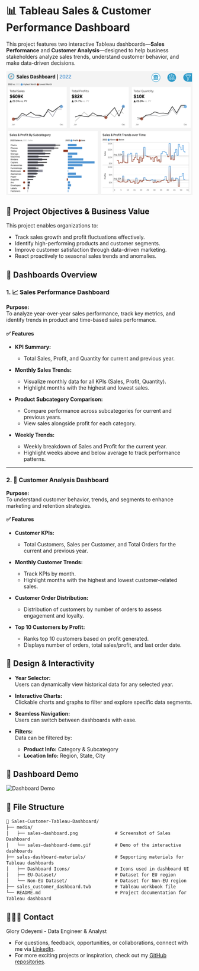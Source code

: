 # 📊 Tableau Sales & Customer Performance Dashboard

This project features two interactive Tableau dashboards—**Sales Performance** and **Customer Analysis**—designed to help business stakeholders analyze sales trends, understand customer behavior, and make data-driven decisions.

![Dashboard](media/sales-dashboard.png)

## 🎯 Project Objectives & Business Value
This project enables organizations to:
- Track sales growth and profit fluctuations effectively.
- Identify high-performing products and customer segments.
- Improve customer satisfaction through data-driven marketing.
- React proactively to seasonal sales trends and anomalies.

## 📌 Dashboards Overview

### 1. 📈 Sales Performance Dashboard

**Purpose:**  
To analyze year-over-year sales performance, track key metrics, and identify trends in product and time-based sales performance.

#### ✅ Features
- **KPI Summary:**  
  - Total Sales, Profit, and Quantity for current and previous year.

- **Monthly Sales Trends:**  
  - Visualize monthly data for all KPIs (Sales, Profit, Quantity).
  - Highlight months with the highest and lowest sales.

- **Product Subcategory Comparison:**  
  - Compare performance across subcategories for current and previous years.
  - View sales alongside profit for each category.

- **Weekly Trends:**  
  - Weekly breakdown of Sales and Profit for the current year.
  - Highlight weeks above and below average to track performance patterns.

---

### 2. 👥 Customer Analysis Dashboard

**Purpose:**  
To understand customer behavior, trends, and segments to enhance marketing and retention strategies.

#### ✅ Features
- **Customer KPIs:**  
  - Total Customers, Sales per Customer, and Total Orders for the current and previous year.

- **Monthly Customer Trends:**  
  - Track KPIs by month.
  - Highlight months with the highest and lowest customer-related sales.

- **Customer Order Distribution:**  
  - Distribution of customers by number of orders to assess engagement and loyalty.

- **Top 10 Customers by Profit:**  
  - Ranks top 10 customers based on profit generated.
  - Displays number of orders, total sales/profit, and last order date.

## 🧩 Design & Interactivity

- **Year Selector:**  
  Users can dynamically view historical data for any selected year.

- **Interactive Charts:**  
  Clickable charts and graphs to filter and explore specific data segments.

- **Seamless Navigation:**  
  Users can switch between dashboards with ease.

- **Filters:**  
  Data can be filtered by:
  - **Product Info:** Category & Subcategory  
  - **Location Info:** Region, State, City

## 🎥 Dashboard Demo

![Dashboard Demo](media/sales-dashboard-demo.gif)

## 📁 File Structure

```
📁 Sales-Customer-Tableau-Dashboard/
├── media/
│   ├── sales-dashboard.png              # Screenshot of Sales Dashboard
│   └── sales-dashboard-demo.gif         # Demo of the interactive dashboards
├── sales-dashboard-materials/           # Supporting materials for Tableau dashboards
│   ├── Dashboard Icons/                 # Icons used in dashboard UI
│   ├── EU-Dataset/                      # Dataset for EU region
│   └── Non-EU Dataset/                  # Dataset for Non-EU region
├── sales_customer_dashboard.twb         # Tableau workbook file
└── README.md                            # Project documentation for Tableau dashboard
```

## 👩🏽‍💻 Contact
Glory Odeyemi - Data Engineer & Analyst
- For questions, feedback, opportunities, or collaborations, connect with me via [LinkedIn](https://www.linkedin.com/in/glory-odeyemi/).
- For more exciting projects or inspiration, check out my [GitHub repositories](https://github.com/gloryodeyemi).
